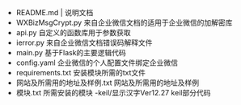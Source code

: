 - README.md                      | 说明文档
- WXBizMsgCrypt.py               来自企业微信文档的适用于企业微信的加解密库
- api.py                         自定义的函数库用于参数获取
- ierror.py                      来自企业微信文档错误码解释文件
- main.py                        基于Flask的主要逻辑代码
- config.yaml                    企业微信的个人配置文件绑定企业微信
- requirements.txt               安装模块所需的txt文件
- 网站及所需用的地址及样例.txt   网站及所需用的地址及样例
- 模块.txt                       所需安装的模块
-keil/显示汉字Ver12.27           keil部分代码
